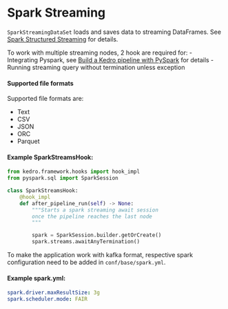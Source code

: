 # Spark Streaming

``SparkStreamingDataSet`` loads and saves data to streaming DataFrames.
See [Spark Structured Streaming](https://spark.apache.org/docs/latest/structured-streaming-programming-guide.html) for details.

To work with multiple streaming nodes, 2 hook are required for:
    - Integrating Pyspark, see [Build a Kedro pipeline with PySpark](https://docs.kedro.org/en/stable/tools_integration/pyspark.html) for details
    - Running streaming query without termination unless exception

#### Supported file formats

Supported file formats are:

- Text
- CSV
- JSON
- ORC
- Parquet

#### Example SparkStreamsHook:

```python
from kedro.framework.hooks import hook_impl
from pyspark.sql import SparkSession

class SparkStreamsHook:
    @hook_impl
    def after_pipeline_run(self) -> None:
        """Starts a spark streaming await session
        once the pipeline reaches the last node
        """

        spark = SparkSession.builder.getOrCreate()
        spark.streams.awaitAnyTermination()
```
To make the application work with kafka format, respective spark configuration need to be added in ``conf/base/spark.yml``.

#### Example spark.yml:

```yaml
spark.driver.maxResultSize: 3g
spark.scheduler.mode: FAIR

```
